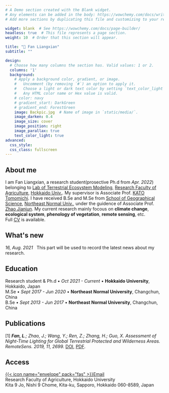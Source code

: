 ```yaml
---
# A Demo section created with the Blank widget.
# Any elements can be added in the body: https://wowchemy.com/docs/writing-markdown-latex/
# Add more sections by duplicating this file and customizing to your requirements.

widget: blank  # See https://wowchemy.com/docs/page-builder/
headless: true  # This file represents a page section.
weight: 10  # Order that this section will appear.

title: "🦆 Fan Liangxian"
subtitle: ""

design:
  # Choose how many columns the section has. Valid values: 1 or 2.
  columns: '1'
  background:
    # Apply a background color, gradient, or image.
    #   Uncomment (by removing `#`) an option to apply it.
    #   Choose a light or dark text color by setting `text_color_light`.
    #   Any HTML color name or Hex value is valid.
    # color: navy
    # gradient_start: DarkGreen
    # gradient_end: ForestGreen
    image: Backpic.jpg  # Name of image in `static/media/`.
    image_darken: 0.4
    image_size: cover
    image_position: right
    image_parallax: true
    text_color_light: true
advanced:
  css_style:
  css_class: fullscreen
---
```


## About me

I am Fan Liangxian, a research student(prosective Ph.d from *Apr. 2022*) belonging to [Lab of Terrestrial Ecosystem Modeling](https://terraecomod.wixsite.com/kato-lab-hokudai-e), 
 [Research Faculty of Agriculture](https://www.agr.hokudai.ac.jp/en/r), [Hokkaido Univ.](https://www.global.hokudai.ac.jp/). My supervisor is Associate Prof. [KATO Tomomichi](https://terraecomod.wixsite.com/kato-lab-hokudai-e/tomomichi-kato). 
 I have received B.Se and M.Se from [School of Geographical Science](http://geo.nenu.edu.cn/), [Northeast Normal Univ.](http://www.nenu.edu.cn/), under the guidence of Associate Prof. [Zhao Jianjun](http://js.nenu.edu.cn/teacher/index.php?zgh=1001900147). 
 My current research mainly focous on **climate change**, **ecological system**, **phenology of vegetation**, **remote sensing**, etc.<br>Full [CV](/files/cv.pdf) is available.


## What's new

*16, Aug. 2021* &nbsp; This part will be used to record the latest news about my research.


## Education

Research student & Ph.d  •  *Oct 2021 - Current*  •  **Hokkaido University**, Hokkaido, Japan<br>
M.Se  •  *Sept 2017 - Jun 2020*  •  **Northeast Normal University**, Changchun, China<br>
B.Se  •  *Sept 2013 - Jun 2017*  •  **Northeast Normal University**, Changchun, China


## Publications
[1] ***Fan, L**.; Zhao, J.; Wang, Y.; Ren, Z.; Zhang, H.; Guo, X. Assessment of Night-Time Lighting for Global Terrestrial Protected and Wilderness Areas. RemoteSens. 2019, 11, 2699.* [DOI](https://www.mdpi.com/2072-4292/11/22/2699), [PDF](/files/remotesensing-11-02699-v2.pdf).


## Access
[{{< icon name="envelope" pack="fas" >}}Email](mailto:Fanlx202@nenu.edu.cn)<br>
Research Faculty of Agriculture, Hokkaido University<br>
Kita 9 Jo, Nishi 9 Chome, Kita-ku, Sapporo, Hokkaido 060-8589, Japan

